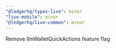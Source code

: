 ```yaml
---
"@ledgerhq/types-live": minor
"live-mobile": minor
"@ledgerhq/live-common": minor
---
```


Remove llmWalletQuickActions feature flag
